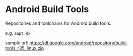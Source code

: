 # Android Build Tools

Repositories and toolchains for Android build tools.

e.g. `aapt`, `dx`

sample url: https://dl.google.com/android/repository/build-tools_r35_linux.zip
